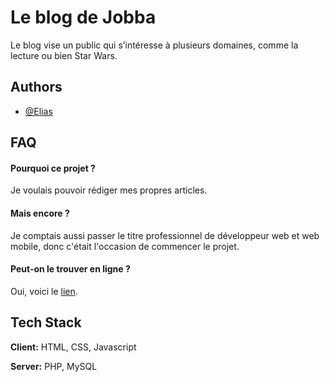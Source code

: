 
# Le blog de Jobba

Le blog vise un public qui s’intéresse à plusieurs domaines, comme la lecture ou bien Star Wars.


## Authors

- [@Elias](https://github.com/elias-cardon)


## FAQ

#### Pourquoi ce projet ?

Je voulais pouvoir rédiger mes propres articles.

#### Mais encore ?

Je comptais aussi passer le titre professionnel de développeur web et web mobile, donc c'était l'occasion de commencer le projet.

#### Peut-on le trouver en ligne ?

Oui, voici le [lien](https://elias-cardon.students-laplateforme.io/blog_de_jobba/).
## Tech Stack

**Client:** HTML, CSS, Javascript

**Server:** PHP, MySQL
